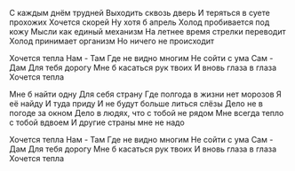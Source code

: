 С каждым днём трудней
Выходить сквозь дверь
И теряться в суете прохожих
Хочется скорей
Ну хотя б апрель
Холод пробивается под кожу
Мысли как единый механизм
На летнее время стрелки переводит
Холод принимает организм
Но ничего не происходит

Хочется тепла
Нам - Там
Где не видно многим
Не сойти с ума
Сам - Дам
Для тебя дорогу
Мне б касаться рук твоих
И вновь глаза в глаза
Хочется тепла

Мне б найти одну
Для себя страну
Где полгода в жизни нет морозов
Я её найду
И туда приду
И не будут больше литься слёзы
Дело не в погоде за окном
Дело в людях, что с тобой не рядом
Мне всегда тепло с тобой вдвоем
И другие страны мне не надо

Хочется тепла
Нам - Там
Где не видно многим
Не сойти с ума
Сам - Дам
Для тебя дорогу
Мне б касаться рук твоих
И вновь глаза в глаза
Хочется тепла